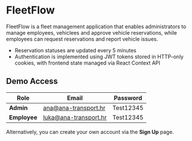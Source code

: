 # FleetFlow

FleetFlow is a fleet management application that enables administrators to manage employees, vehiclees and approve vehicle reservations, while employees can request reservations and report vehicle issues.

- Reservation statuses are updated every 5 minutes
- Authentication is implemented using JWT tokens stored in HTTP-only cookies, with frontend state managed via React Context API

## Demo Access

| Role         | Email                   | Password   |
|--------------|-------------------------|------------|
| **Admin**    | ana@ana-transport.hr    | Test12345  |
| **Employee** | luka@ana-transport.hr   | Test12345  |

Alternatively, you can create your own account via the **Sign Up** page.